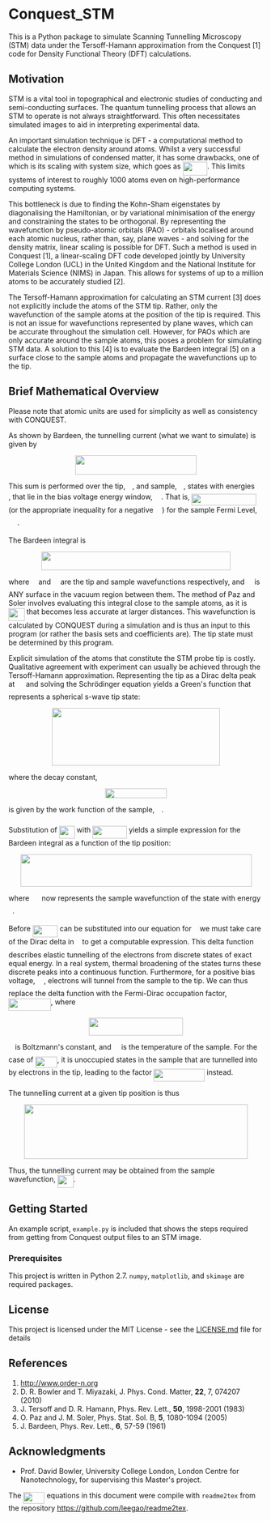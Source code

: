 # Conquest_STM

This is a Python package to simulate Scanning Tunnelling Microscopy (STM) data under the Tersoff-Hamann approximation from the Conquest [1] code for Density Functional Theory (DFT) calculations.

## Motivation

STM is a vital tool in topographical and electronic studies of conducting and semi-conducting surfaces. The quantum tunnelling process that allows an STM to operate is not always straightforward. This often necessitates simulated images to aid in interpreting experimental data.

An important simulation technique is DFT - a computational method to calculate the electron density around atoms. Whilst a very successful method in simulations of condensed matter, it has some drawbacks, one of which is its scaling with system size, which goes as <img src="https://rawgit.com/johanmcquillan/conquest_stm/master/svgs/3c5638d37c66029a01e04817cbad1d37.svg?invert_in_darkmode" align=middle width=48.557355pt height=26.70657pt/>. This limits systems of interest to roughly 1000 atoms even on high-performance computing systems.

This bottleneck is due to finding the Kohn-Sham eigenstates by diagonalising the Hamiltonian, or by variational minimisation of the energy and constraining the states to be orthogonal. By representing the wavefunction by pseudo-atomic orbitals (PAO) - orbitals localised around each atomic nucleus, rather than, say, plane waves - and solving for the density matrix, linear scaling is possible for DFT. Such a method is used in Conquest [1], a linear-scaling DFT code developed jointly by University College London (UCL) in the United Kingdom and the National Institute for Materials Science (NIMS) in Japan. This allows for systems of up to a million atoms to be accurately studied [2].

The Tersoff-Hamann approximation for calculating an STM current [3] does not explicitly include the atoms of the STM tip. Rather, only the wavefunction of the sample atoms at the position of the tip is required. This is not an issue for wavefunctions represented by plane waves, which can be accurate throughout the simulation cell. However, for PAOs which are only accurate around the sample atoms, this poses a problem for simulating STM data. A solution to this [4] is to evaluate the Bardeen integral [5] on a surface close to the sample atoms and propagate the wavefunctions up to the tip.

## Brief Mathematical Overview

Please note that atomic units are used for simplicity as well as consistency with CONQUEST.

As shown by Bardeen, the tunnelling current (what we want to simulate) is given by
<p align="center"><img src="https://rawgit.com/johanmcquillan/conquest_stm/master/svgs/2c5bc2bdbc18e99f66c7157c157089f9.svg?invert_in_darkmode" align=middle width=239.811pt height=38.38758pt/></p>

This sum is performed over the tip, <img src="https://rawgit.com/johanmcquillan/conquest_stm/master/svgs/07617f9d8fe48b4a7b3f523d6730eef0.svg?invert_in_darkmode" align=middle width=9.86799pt height=14.10255pt/>, and sample, <img src="https://rawgit.com/johanmcquillan/conquest_stm/master/svgs/b49211c7e49541e500c32b4d56d354dc.svg?invert_in_darkmode" align=middle width=9.132585pt height=14.10255pt/>, states with energies <img src="https://rawgit.com/johanmcquillan/conquest_stm/master/svgs/e76eead5067c5c0fdf70614a08ab0c95.svg?invert_in_darkmode" align=middle width=12.27039pt height=14.10255pt/>, that lie in the bias voltage energy window, <img src="https://rawgit.com/johanmcquillan/conquest_stm/master/svgs/a9a3a4a202d80326bda413b5562d5cd1.svg?invert_in_darkmode" align=middle width=13.192575pt height=22.38192pt/>. That is, <img src="https://rawgit.com/johanmcquillan/conquest_stm/master/svgs/8a5f6e4f652372d9bbf551ffd6d7f8dd.svg?invert_in_darkmode" align=middle width=127.215495pt height=22.38192pt/> (or the appropriate inequality for a negative <img src="https://rawgit.com/johanmcquillan/conquest_stm/master/svgs/a9a3a4a202d80326bda413b5562d5cd1.svg?invert_in_darkmode" align=middle width=13.192575pt height=22.38192pt/>) for the sample Fermi Level, <img src="https://rawgit.com/johanmcquillan/conquest_stm/master/svgs/391eb7f9ef426346bab88aabcda164f6.svg?invert_in_darkmode" align=middle width=17.705325pt height=14.10255pt/>.

The Bardeen integral is
<p align="center"><img src="https://rawgit.com/johanmcquillan/conquest_stm/master/svgs/941e8651fc1f6369950f358399533a79.svg?invert_in_darkmode" align=middle width=374.68695pt height=37.35204pt/></p>

where <img src="https://rawgit.com/johanmcquillan/conquest_stm/master/svgs/c91091e68f0e0113ff161179172813ac.svg?invert_in_darkmode" align=middle width=10.246995pt height=14.10255pt/> and <img src="https://rawgit.com/johanmcquillan/conquest_stm/master/svgs/7e3c241c2dec821bd6c6fbd314fe4762.svg?invert_in_darkmode" align=middle width=11.255475pt height=22.74591pt/> are the tip and sample wavefunctions respectively, and <img src="https://rawgit.com/johanmcquillan/conquest_stm/master/svgs/813cd865c037c89fcdc609b25c465a05.svg?invert_in_darkmode" align=middle width=11.82786pt height=22.38192pt/> is ANY surface in the vacuum region between them. The method of Paz and Soler involves evaluating this integral close to the sample atoms, as it is <img src="https://rawgit.com/johanmcquillan/conquest_stm/master/svgs/2de90df5ef3c9406edcd8e1d78a9e5e7.svg?invert_in_darkmode" align=middle width=31.75161pt height=24.56553pt/> that becomes less accurate at larger distances. This wavefunction is calculated by CONQUEST during a simulation and is thus an input to this program (or rather the basis sets and coefficients are). The tip state must be determined by this program.

Explicit simulation of the atoms that constitute the STM probe tip is costly. Qualitative agreement with experiment can usually be achieved through the Tersoff-Hamann approximation. Representing the tip as a Dirac delta peak at <img src="https://rawgit.com/johanmcquillan/conquest_stm/master/svgs/6423e0d54c2545769ad013e5f6a4cf94.svg?invert_in_darkmode" align=middle width=14.125155pt height=22.473pt/> and solving the Schrödinger equation yields a Green's function that represents a spherical s-wave tip state:
<p align="center"><img src="https://rawgit.com/johanmcquillan/conquest_stm/master/svgs/9bfdbaa8c533b512ad4107ffc190d94b.svg?invert_in_darkmode" align=middle width=331.9932pt height=113.807595pt/></p>

where the decay constant,
<p align="center"><img src="https://rawgit.com/johanmcquillan/conquest_stm/master/svgs/077a05818b3243b70fe48a1b3b31feec.svg?invert_in_darkmode" align=middle width=121.777095pt height=19.654965pt/></p>

is given by the work function of the sample, <img src="https://rawgit.com/johanmcquillan/conquest_stm/master/svgs/f50853d41be7d55874e952eb0d80c53e.svg?invert_in_darkmode" align=middle width=9.757935pt height=22.74591pt/>.


Substitution of <img src="https://rawgit.com/johanmcquillan/conquest_stm/master/svgs/84fa817903364a747cabef21126476d0.svg?invert_in_darkmode" align=middle width=30.740985pt height=24.56553pt/> with <img src="https://rawgit.com/johanmcquillan/conquest_stm/master/svgs/7bd3ed61c120134b1f6edf60f44cd32c.svg?invert_in_darkmode" align=middle width=67.53879pt height=24.56553pt/> yields a simple expression for the Bardeen integral as a function of the tip position:
<p align="center"><img src="https://rawgit.com/johanmcquillan/conquest_stm/master/svgs/565061f3a2762e9d87da52e3531160b3.svg?invert_in_darkmode" align=middle width=457.01205pt height=63.73719pt/></p>

where <img src="https://rawgit.com/johanmcquillan/conquest_stm/master/svgs/72f2218c93bfb88863a87d988cfcdb1a.svg?invert_in_darkmode" align=middle width=16.855245pt height=22.74591pt/> now represents the sample wavefunction of the state with energy <img src="https://rawgit.com/johanmcquillan/conquest_stm/master/svgs/9ae7733dac2b7b4470696ed36239b676.svg?invert_in_darkmode" align=middle width=7.6369095pt height=14.10255pt/>.

Before <img src="https://rawgit.com/johanmcquillan/conquest_stm/master/svgs/ee0de26e7f8622fc36aee8ce81bfbfaf.svg?invert_in_darkmode" align=middle width=49.783305pt height=24.56553pt/> can be substituted into our equation for <img src="https://rawgit.com/johanmcquillan/conquest_stm/master/svgs/21fd4e8eecd6bdf1a4d3d6bd1fb8d733.svg?invert_in_darkmode" align=middle width=8.4843pt height=22.38192pt/> we must take care of the Dirac delta in <img src="https://rawgit.com/johanmcquillan/conquest_stm/master/svgs/21fd4e8eecd6bdf1a4d3d6bd1fb8d733.svg?invert_in_darkmode" align=middle width=8.4843pt height=22.38192pt/> to get a computable expression. This delta function describes elastic tunnelling of the electrons from discrete states of exact equal energy. In a real system, thermal broadening of the states turns these discrete peaks into a continuous function. Furthermore, for a positive bias voltage, <img src="https://rawgit.com/johanmcquillan/conquest_stm/master/svgs/a9a3a4a202d80326bda413b5562d5cd1.svg?invert_in_darkmode" align=middle width=13.192575pt height=22.38192pt/>, electrons will tunnel from the sample to the tip. We can thus replace the delta function with the Fermi-Dirac occupation factor, <img src="https://rawgit.com/johanmcquillan/conquest_stm/master/svgs/c63e32227981794f696b8263edb42426.svg?invert_in_darkmode" align=middle width=83.672325pt height=24.56553pt/>, where
<p align="center"><img src="https://rawgit.com/johanmcquillan/conquest_stm/master/svgs/221a083892ea5917e0c9f4bb8c4f2bee.svg?invert_in_darkmode" align=middle width=186.1926pt height=34.61007pt/></p>

<img src="https://rawgit.com/johanmcquillan/conquest_stm/master/svgs/63bb9849783d01d91403bc9a5fea12a2.svg?invert_in_darkmode" align=middle width=9.041505pt height=22.74591pt/> is Boltzmann's constant, and <img src="https://rawgit.com/johanmcquillan/conquest_stm/master/svgs/2f118ee06d05f3c2d98361d9c30e38ce.svg?invert_in_darkmode" align=middle width=11.84502pt height=22.38192pt/> is the temperature of the sample. For the case of <img src="https://rawgit.com/johanmcquillan/conquest_stm/master/svgs/2b896cf26468d63c705295ac622e1c08.svg?invert_in_darkmode" align=middle width=43.26465pt height=22.38192pt/>, it is unoccupied states in the sample that are tunnelled into by electrons in the tip, leading to the factor <img src="https://rawgit.com/johanmcquillan/conquest_stm/master/svgs/240808c6aadbbbfad2108d0320585b2c.svg?invert_in_darkmode" align=middle width=100.74174pt height=24.56553pt/> instead. 

The tunnelling current at a given tip position is thus
<p align="center"><img src="https://rawgit.com/johanmcquillan/conquest_stm/master/svgs/d777fedd83e7062a62423228d3331c39.svg?invert_in_darkmode" align=middle width=441.1176pt height=108.15387pt/></p>

Thus, the tunnelling current may be obtained from the sample wavefunction, <img src="https://rawgit.com/johanmcquillan/conquest_stm/master/svgs/2de90df5ef3c9406edcd8e1d78a9e5e7.svg?invert_in_darkmode" align=middle width=31.75161pt height=24.56553pt/>.

## Getting Started

An example script, ```example.py``` is included that shows the steps required from getting from Conquest output files to an STM image.

### Prerequisites

This project is written in Python 2.7. ```numpy```, ```matplotlib```, and ```skimage``` are required packages.

## License

This project is licensed under the MIT License - see the [LICENSE.md](LICENSE.md) file for details

## References

1. <http://www.order-n.org>
2. D. R. Bowler and T. Miyazaki, J. Phys. Cond. Matter, **22**, 7, 074207 (2010)
3. J. Tersoff and D. R. Hamann, Phys. Rev. Lett., **50**, 1998-2001 (1983)
4. O. Paz and J. M. Soler, Phys. Stat. Sol. B, **5**, 1080-1094 (2005)
5. J. Bardeen, Phys. Rev. Lett., **6**, 57-59 (1961)

## Acknowledgments

* Prof. David Bowler, University College London, London Centre for Nanotechnology, for supervising this Master's project.

The <img src="https://rawgit.com/johanmcquillan/conquest_stm/master/svgs/c068b57af6b6fa949824f73dcb828783.svg?invert_in_darkmode" align=middle width=42.05817pt height=22.407pt/> equations in this document were compile with ```readme2tex``` from the repository <https://github.com/leegao/readme2tex>.
